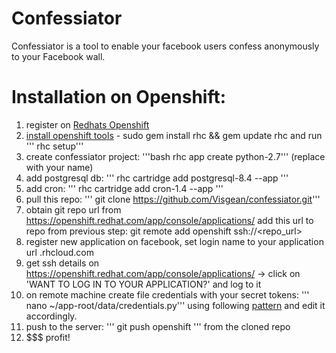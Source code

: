 Confessiator
=============

Confessiator is a tool to enable your facebook users confess anonymously to your Facebook wall.



Installation on Openshift: 
==========================

1. register on [Redhats Openshift](https://www.openshift.com/)
2. [install openshift tools](https://www.openshift.com/get-started) - sudo gem install rhc && gem update rhc and run ''' rhc setup'''
3. create confessiator project: '''bash rhc app create <name> python-2.7''' (replace with your name)
4. add postgresql db: ''' rhc cartridge add postgresql-8.4 --app <name>'''
5. add cron: ''' rhc cartridge add cron-1.4 --app <name>'''
6. pull this repo: ''' git clone https://github.com/Visgean/confessiator.git'''
7. obtain git repo url from https://openshift.redhat.com/app/console/applications/<name> add this url to repo from previous step: git remote add openshift ssh://<repo_url>
8. register new application on facebook, set login name to your application url <sudbomain>.rhcloud.com
9. get ssh details on https://openshift.redhat.com/app/console/applications/<name> -> click on 'WANT TO LOG IN TO YOUR APPLICATION?' and log to it
10. on remote machine create file credentials with your secret tokens: ''' nano ~/app-root/data/credentials.py''' using following [pattern](https://github.com/Visgean/confessiator/blob/master/confessiator/credentials_template.py) and edit it accordingly.
11. push to the server: ''' git push openshift ''' from the cloned repo
12. $$$ profit!